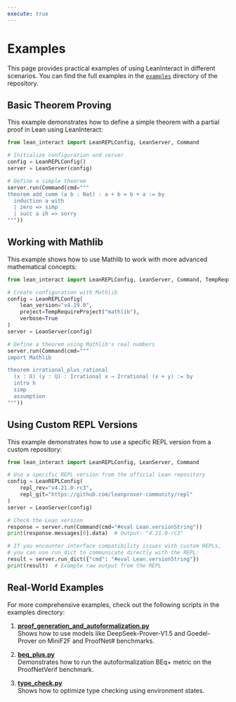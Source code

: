 ```yaml
---
execute: true
---
```


# Examples

This page provides practical examples of using LeanInteract in different scenarios. You can find the full examples in the [`examples`](https://github.com/augustepoiroux/LeanInteract/tree/main/examples) directory of the repository.

## Basic Theorem Proving

This example demonstrates how to define a simple theorem with a partial proof in Lean using LeanInteract:

```python tags=["execute"]
from lean_interact import LeanREPLConfig, LeanServer, Command

# Initialize configuration and server
config = LeanREPLConfig()
server = LeanServer(config)

# Define a simple theorem
server.run(Command(cmd="""
theorem add_comm (a b : Nat) : a + b = b + a := by
  induction a with
  | zero => simp
  | succ a ih => sorry
"""))
```

## Working with Mathlib

This example shows how to use Mathlib to work with more advanced mathematical concepts:

```python
from lean_interact import LeanREPLConfig, LeanServer, Command, TempRequireProject

# Create configuration with Mathlib
config = LeanREPLConfig(
    lean_version="v4.19.0", 
    project=TempRequireProject("mathlib"),
    verbose=True
)
server = LeanServer(config)

# Define a theorem using Mathlib's real numbers
server.run(Command(cmd="""
import Mathlib

theorem irrational_plus_rational 
  (x : ℝ) (y : ℚ) : Irrational x → Irrational (x + y) := by
  intro h
  simp
  assumption
"""))
```

## Using Custom REPL Versions

This example demonstrates how to use a specific REPL version from a custom repository:

```python
from lean_interact import LeanREPLConfig, LeanServer, Command

# Use a specific REPL version from the official Lean repository
config = LeanREPLConfig(
    repl_rev="v4.21.0-rc3", 
    repl_git="https://github.com/leanprover-community/repl"
)
server = LeanServer(config)

# Check the Lean version
response = server.run(Command(cmd="#eval Lean.versionString"))
print(response.messages[0].data)  # Output: "4.21.0-rc3"

# If you encounter interface compatibility issues with custom REPLs,
# you can use run_dict to communicate directly with the REPL:
result = server.run_dict({"cmd": "#eval Lean.versionString"})
print(result)  # Example raw output from the REPL
```

## Real-World Examples

For more comprehensive examples, check out the following scripts in the examples directory:

1. [**proof_generation_and_autoformalization.py**](https://github.com/augustepoiroux/LeanInteract/blob/main/examples/proof_generation_and_autoformalization.py)  
   Shows how to use models like DeepSeek-Prover-V1.5 and Goedel-Prover on MiniF2F and ProofNet# benchmarks.

2. [**beq_plus.py**](https://github.com/augustepoiroux/LeanInteract/blob/main/examples/beq_plus.py)  
   Demonstrates how to run the autoformalization BEq+ metric on the ProofNetVerif benchmark.

3. [**type_check.py**](https://github.com/augustepoiroux/LeanInteract/blob/main/examples/type_check.py)  
   Shows how to optimize type checking using environment states.
